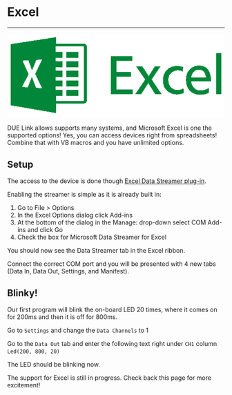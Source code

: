 # Excel

---

![Excel](../images/excel-logo.png)

DUE Link allows supports many systems, and Microsoft Excel is one the supported options! Yes, you can access devices right from spreadsheets! Combine that with VB macros and you have unlimited options.


## Setup

The access to the device is done though [Excel Data Streamer plug-in](https://microsoft.github.io/DataStreamerDevPortal/).

Enabling the streamer is simple as it is already built in:

1. Go to File > Options
2. In the Excel Options dialog click Add-ins
3. At the bottom of the dialog in the Manage: drop-down select COM Add-ins and click Go
4. Check the box for Microsoft Data Streamer for Excel

You should now see the Data Streamer tab in the Excel ribbon.

Connect the correct COM port and you will be presented with 4 new tabs (Data In, Data Out, Settings, and Manifest).

## Blinky!

Our first program will blink the on-board LED 20 times, where it comes on for 200ms and then it is off for 800ms.

Go to `Settings` and change the `Data Channels` to 1

Go to the `Data Out` tab and enter the following text right under `CH1` column `Led(200, 800, 20)`

The LED should be blinking now.

The support for Excel is still in progress. Check back this page for more excitement!
